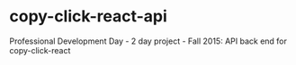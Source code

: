 # copy-click-react-api
Professional Development Day - 2 day project - Fall 2015: API back end for copy-click-react
